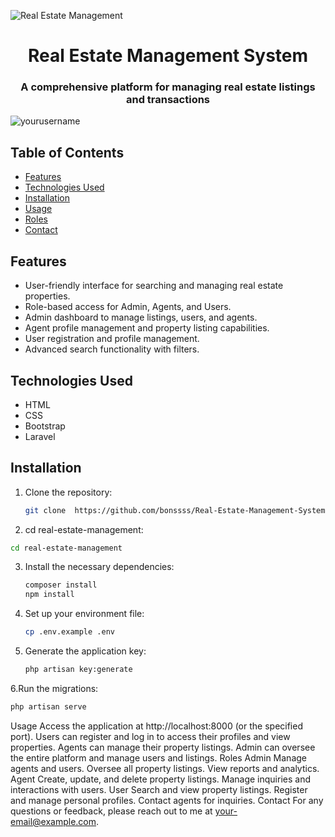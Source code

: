 ![Real Estate Management](https://example.com/your-image-url.jpg) <!-- Replace with your project image -->

<h1 align="center">Real Estate Management System</h1>
<h3 align="center">A comprehensive platform for managing real estate listings and transactions</h3>

<p align="left"> <img src="https://komarev.com/ghpvc/?username=yourusername&label=Profile%20views&color=0e75b6&style=flat" alt="yourusername" /> </p>

## Table of Contents
- [Features](#features)
- [Technologies Used](#technologies-used)
- [Installation](#installation)
- [Usage](#usage)
- [Roles](#roles)
- [Contact](#contact)

## Features
- User-friendly interface for searching and managing real estate properties.
- Role-based access for Admin, Agents, and Users.
- Admin dashboard to manage listings, users, and agents.
- Agent profile management and property listing capabilities.
- User registration and profile management.
- Advanced search functionality with filters.

## Technologies Used
- HTML
- CSS
- Bootstrap
- Laravel

## Installation
1. Clone the repository:
   ```bash
   git clone  https://github.com/bonssss/Real-Estate-Management-System.git
   ```

2. cd real-estate-management:
```bash
cd real-estate-management
```
3. Install the necessary dependencies:
   ```bash
   composer install
   npm install
4. Set up your environment file:
   ```bash
   cp .env.example .env
5. Generate the application key:
   ```bash
   php artisan key:generate
6.Run the migrations:
```bash
php artisan serve
```

Usage
Access the application at http://localhost:8000 (or the specified port).
Users can register and log in to access their profiles and view properties.
Agents can manage their property listings.
Admin can oversee the entire platform and manage users and listings.
Roles
Admin
Manage agents and users.
Oversee all property listings.
View reports and analytics.
Agent
Create, update, and delete property listings.
Manage inquiries and interactions with users.
User
Search and view property listings.
Register and manage personal profiles.
Contact agents for inquiries.
Contact
For any questions or feedback, please reach out to me at your-email@example.com.

